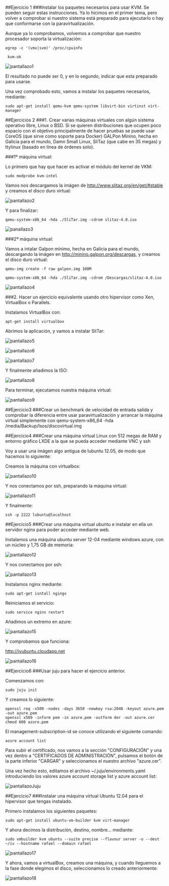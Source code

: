##Ejercicio 1
###Instalar los paquetes necesarios para usar KVM. Se pueden seguir estas instrucciones. Ya lo hicimos en el primer tema, pero volver a comprobar si nuestro sistema está preparado para ejecutarlo o hay que conformarse con la paravirtualización.

Aunque ya lo comprobamos, volvemos a comprobar que nuestro procesador soporta la virtualización:

    egrep -c '(vmx|svm)' /proc/cpuinfo

     kvm-ok
     
![pantallazo1](https://dl.dropbox.com/s/mlc9w74gdd4u3x7/pantallazo1.png)     
     
El resultado no puede ser 0, y en lo segundo, indicar que esta preparado para usarse.

Una vez comprobado esto, vamos a instalar los paquetes necesarios, mediante:

    sudo apt-get install qemu-kvm qemu-system libvirt-bin virtinst virt-manager



##Ejercicios 2
###1. Crear varias máquinas virtuales con algún sistema operativo libre, Linux o BSD. Si se quieren distribuciones que ocupen poco espacio con el objetivo principalmente de hacer pruebas se puede usar CoreOS (que sirve como soporte para Docker) GALPon Minino, hecha en Galicia para el mundo, Damn Small Linux, SliTaz (que cabe en 35 megas) y ttylinux (basado en línea de órdenes solo).


###1º máquina virtual:

Lo primero que hay que hacer es activar el módulo del kernel de VKM:

    sudo modprobe kvm-intel
    
Vamos nos descargamos la imágen de http://www.slitaz.org/en/get/#stable y creamos el disco duro virtual:

![pantallazo2](https://dl.dropbox.com/s/f0xpgi6kcmx53r3/pantallazo2.png)

Y para finalizar: 

    qemu-system-x86_64 -hda ./SliTar.img -cdrom slitaz-4.0.iso

![panallazo3](https://dl.dropbox.com/s/vsdvim8p50mblwl/pantallazo3.png)


###2º máquina virtual:


Vamos a intalar Galpon mínimo, hecha en Galicia para el mundo, descargando la imágen en http://minino.galpon.org/descargas, y creamos el disco duro virtual:


    qemu-img create -f raw galpon.img 100M
    
    qemu-system-x86_64 -hda ./SliTar.img -cdrom /Descargas/slitaz-4.0.iso

![pantallazo4](https://dl.dropbox.com/s/u9rfa8xd95ip0jn/pantallazo4.png)


###2. Hacer un ejercicio equivalente usando otro hipervisor como Xen, VirtualBox o Parallels.

Instalamos VirtualBox con:
    
    apt-get install virtualbox
    
Abrimos la aplicación, y vamos a instalar SliTar:

![pantallazo5](https://dl.dropbox.com/s/5vgq6ou34t22gvh/pantallazo5.png)

![pantallazo6](https://dl.dropbox.com/s/qriyo6nn14w97e9/pantallazo6.png)

![pantallazo7](https://dl.dropbox.com/s/7nqotzcn8fvxafr/pantallazo7.png)

Y finalmente añadimos la ISO:

![pantallazo8](https://dl.dropbox.com/s/z3no3jywx6snjfa/pantallazo8.png)

Para terminar, ejecutamos nuestra máquina virtual:

![pantallazo9](https://dl.dropbox.com/s/qyqljhy4f7zc308/pantallazo9.png)



##Ejercicio3
###Crear un benchmark de velocidad de entrada salida y comprobar la diferencia entre usar paravirtualización y arrancar la máquina virtual simplemente con qemu-system-x86_64 -hda /media/Backup/Isos/discovirtual.img



##Ejercicio4
###Crear una máquina virtual Linux con 512 megas de RAM y entorno gráfico LXDE a la que se pueda acceder mediante VNC y ssh

Voy a usar una imágen algo antigua de lubuntu 12.05, de modo que hacemos lo siguiente:

Creamos la máquina con virtualbox:

![pantallazo10](https://dl.dropbox.com/s/63oxvbsmy5sm9er/pantallazo10.png)

Y nos conectamos por ssh, preparando la máquina virtual:

![pantallazo11](https://dl.dropbox.com/s/464jh9hb2d40pgl/pantallazo11.png)

Y finalmente:

    ssh -p 2222 lubuntu@localhost
    

##Ejercicio5
###Crear una máquina virtual ubuntu e instalar en ella un servidor nginx para poder acceder mediante web.

Instalamos una máquina ubuntu server 12-04 mediante windows azure, con un núcleo y 1,75 GB de memoria:
 
![pantallazo12](https://dl.dropbox.com/s/slczqwql5e7bhpb/pantallazo1.png)

Y nos conectamos por ssh:

![pantallazo13](https://dl.dropbox.com/s/bweeonagdgy06h5/pantallazo3.png)

Instalamos nginx mediante:

    sudo apt-get isntall ngingx

Reiniciamos el servicio:

    sudo service nginx restart

Añadimos un extremo en azure:

![pantallazo15](https://dl.dropbox.com/s/ox3j6z8pr8950dl/pantallazo15.png)
    
Y comprobamos que funciona:

http://ivubuntu.cloudapp.net

![pantallazo16](https://dl.dropbox.com/s/xv97us1daquudzq/pantallazo16.png)


##Ejercicio6
###Usar juju para hacer el ejercicio anterior.

Comenzamos con:

    sudo juju init

Y creamos lo siguiente:
    
    openssl req -x509 -nodes -days 3650 -newkey rsa:2048 -keyout azure.pem -out azure.pem
    openssl x509 -inform pem -in azure.pem -outform der -out azure.cer
    chmod 600 azure.pem
    

El management-subscription-id se conoce utilizando el siguiente comando:

    azure account list

Para subir el certificado, nos vamos a la sección "CONFIGURACIÓN" y una vez dentro a "CERTIFICADOS DE ADMINISTRACIÓN", pulsamos el botón de la parte inferior "CARGAR" y seleccionamos el nuestro archivo "azure.cer". 

Una vez hecho esto, editamos el archivo ~/.juju/environments.yaml introduciendo los valores azure account storage list y azure account list:

![pantallazoJuju]()


##Ejercicio7
###Instalar una máquina virtual Ubuntu 12.04 para el hipervisor que tengas instalado.

Primero instalamos los siguientes paquetes:

    sudo apt-get install ubuntu-vm-builder kvm virt-manager

Y ahora decimos la distribución, destino, nombre... mediante:

    sudo vmbuilder kvm ubuntu --suite precise --flavour server -o --dest ~/iv --hostname rafael --domain rafael 

![pantallazo17](https://dl.dropbox.com/s/stfixa7nt4lu6jv/pantallazo17.png)

Y ahora, vamos a virtualBox, creamos una máquina, y cuando lleguemos a la fase donde elegimos el disco, seleccionamos lo creado anteriormente:

![pantallazo18](https://dl.dropbox.com/s/by11pjbc8o00pps/pantallazo18.png)
